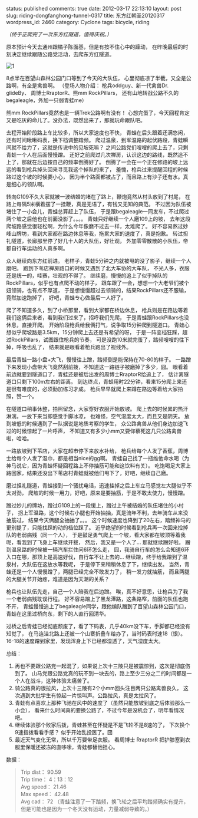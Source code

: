 status: published
comments: true
date: 2012-03-17 22:13:10
layout: post
slug: riding-dongfanghong-tunnel-0317
title: 东方红朝圣20120317
wordpress_id: 2460
category: Cyclone
tags: bicycle, riding

_（终于正爬完了一次东方红隧道，值得庆祝。）_

原本预计今天去通州跟橘子陈面基，但是有按不住心中的躁动，
在昨晚最后的时刻决定继续跟随公路党活动，去爬东方红隧道。

![1](https://lh4.googleusercontent.com/-U66hwavTaIo/T2ShBOSnCEI/AAAAAAAAHWk/sYnq2rJK1bw/s800/2012-03-17_10-40-57_335.jpg)

8点半在百望山森林公园门口等到了今天的大队伍，
心里彻底凉了半截，又全是公路啊，有全是禽兽啊。
（登场人物介绍： 枪兵oddguy、新一代禽兽Dr. glideBy、
周博士RraptorR、熊mm RockPillars，
还有山地转战公路不久的begaleagle，外加一只弱青蛙me）

熊mm RockPillars竟然也是一辆Trek公路啊有没有！
心想完蛋了，今天回程肯定又是吃灰的命儿了。没办法，既然出来了，那就玩命跟队吧。

去程开始阶段路上车比较多，所以大家速度也不快，
青蛙在后头跟着还满悠闲，还有时间瞅瞅码表，换下档调整踏频。
爬过温泉，到军温路的起伏路段，青蛙瞬间就不给力了，这就是传说中的见坡死嘛？
之间公路党们嗖嗖的爬上去了，只剩青蛙一个人在后面慢慢蹭。
还好之前爬过几次禅房，认识这边的路线，既然追不上了，那就在后边按自己的频率倒腾好了。
倒腾了一会在一个正在修路的坡上远远的看到枪兵掉头回来寻觅我这个掉队的来了，
羞愧，枪兵过来提醒回程的时候路过这个坡的时候要小心，
因为半个路面都被占了，而且路上有沙子还有水。真是细心的领队啊。


转向G109不久大家就被一波结婚的堵在了路上，鞭炮竟然从村头放到了村尾，
在路上每隔5米横着摆了一挂鞭，真是无语了，有钱又无知的典范。
不过因为队伍被堵住了一小会儿，青蛙总算赶上了队伍，
于是跟begaleagle一同发车，不过爬过两个坡之后他也在前面没影了。。。。
青蛙只好继续一个人磨109上的坡，
去年这段爬坡路感觉很轻松啊，为什么今年像磨不过去一样，太难爬了。
好不容易熬过妙峰山牌坊，看到大家都在路边休息等我，拖累大家的速度了，真是抱歉。
转过担礼隧道，长廊那里停了好几十人的大队伍，好壮观，
外加零零散散的小队伍，帝都自行车运动的人真多啊。

众人继续向东方红前进。
老样子，青蛙5分钟之内就被甩的没了影子，继续一个人磨吧。
跑到下苇店禅房路口的时候又遇到了北大车协的大车队，
不光人多，衣服还是统一的，哇赛，壮观的不得了。
继续磨，慢慢的追上了似乎掉队的RockPillars，似乎也有点爬不动的样子，
跟车跟了一会，想想一个大老爷们被个妞领骑，也有点不厚道，
于是想慢慢超过去领骑的，结果RockPillars还不服输，竟然加速跑掉了，
好吧，青蛙专心做最后一人好了。


爬了不知道多久，到了小桥那里，看到大家都在桥边休息，
枪兵则是在路边等着我们这俩后来者，看到我们过来了，招呼我们先爬，
于是青蛙跟RockPillars也没休息，直接开爬。
开始阶段枪兵给我俩打气，说争取15分钟爬到隧道口。
青蛙心想似乎爬坡路是3.5km，15分钟爬上去还是有希望的呀，
于是一阵变档狂踩，超过RockPillars，试图跟住枪兵的节奏，
可是没跑10米就完蛋了，踏频嗖嗖的往下掉，呼吸也乱了，
结果就是眼看着枪兵跑出了视线外。


最后青蛙一路小盘+大飞，慢慢往上蹭，踏频倒是能保持在70-80的样子。
一路蹭下来发现小盘带大飞竟然刮前拨，不知道这一路链子被磨掉了多少，囧。
眼看着前边就要到隧道口了，青蛙还是被后出发的周博士RraptorR给追上了，
估计离隧道口只剩下100m左右的距离。
到达终点，青蛙用时22分钟，看来15分爬上来还是很有难度的，必须勤加练习才成。
枪兵早早就爬上来蹲在路边等着给大家拍照，赞一个。

在隧道口稍事休整，拍照留念，大家穿好衣服开始放坡。
爬上去的时候累的热汗淋漓，一放下来当即感觉手脚冰凉，
也难怪，空气湿度太大，而且又是阴天。
放到坡低的时候遇到了一队据说是地质考察的学生，
众公路禽兽从他们身边加速飞过的时候惊起了一片呼声，
不知道又有多少小mm又要仰慕死这几只公路禽兽啦，哈哈。


一路放坡到下苇店，大家在超市停下来放水补给，
枪兵给每个人发了香蕉，周博士给每个人发了湿巾，都是相当nice的gg啊。
青蛙自己找了一瓶维他命水喝（为神马说它，因为青蛙怀疑回程路上不停抽筋可能和这饮料有关）。
吃饱喝足大家上路回家，结果还没出下苇店村青蛙就被他们甩下了，好吧，继续自己磨。


磨过担礼隧道，青蛙接到一个骚扰电话，迅速挂掉之后上车立马感觉左大腿似乎不太对劲，
爬坡的时候一用力，好吧，原来是要抽筋，于是不敢太使力，慢慢蹭。


蹭过妙儿的牌坊，蹭过G109上的一段缓上，蹭过上午被结婚的队伍堵住的小村子，
拐上军温路，这个时候右小腿也开始抽抽，真是流年不利，去年骑车从来没抽筋过，
结果今天俩腿全抽抽了。。。
这个时候速度也降到了20左右，踏频神马的更别提了，只能找踩的动的档位踩了。
近乎绝望的时候看到枪兵再一次回来捡掉队的老弱病残（同一个人），
于是鼓足勇气爬上一个坡，看大家都在坡顶等着我呢，看我到了飞身上车继续开拔，
然后，我又是一个人了... 那就继续蹭好啦。
蹭到温泉路的时候被一辆汽车拦住问6环怎么走，
囧，我骑自行车的怎么会知道6环入口在哪，那顶上是高速好伐，自行车不让上去的...
继续蹭，终于给我蹭到了温泉村，大队伍在这放水等我呢，
于是停下来稍稍休息了下，继续出发。
当然，青蛙还是一个人慢慢蹭了，两腿已经完全不敢发力了， 稍一发力就抽筋，
而且两腿的大腿关节开始疼，难道是因为天潮的关系？


枪兵也让队伍先走，自己一个人陪我在后边蹭。
唉，真不好意思，让枪兵为了我一个老弱病残耽误行程。
好不容易蹭上了黑龙潭路，这条路窄，前面的队伍也跑不开，
青蛙慢慢追上了begaleagle同学，跟他编队蹭到了百望山森林公园门口，
青蛙在这里过桥向东，剩下的人直行回清华。


过桥之后青蛙已经彻底颓废了，看了下码表，几乎40km没下车，手脚都已经没有知觉了，
在马连洼北路上还被一个山寨折叠车给办了，当时码表时速18（恨）。
16-18的速度蹭到家里，发现浑身上下已经都湿透了，天气湿度太大。

总结：

  1. 再也不要跟公路党一起混了，如果说上次十三陵只是被震惊到，这次是彻底伤到了。
     山马党跟公路党真的玩不到一块去的，路上至少三分之二的时间都是一个人在战斗，这种体验太痛苦了。
  1. 骑公路真的很拉风，上次十三陵有2个小mm回头注目两只公路禽兽良久，
     这次遇到大批学生有惊起一片惊叫声。公路拉风，真是太拉风了。
  1. 青蛙有点喜欢上那种飞驰在风中的速度了（虽然只能放坡到底之后体验那么一小会），
     看来什么时间真的要换公路了，不过今年是没机会了，明年看情况吧。
  1. 继续体验那个败家后拨，青蛙甚至在怀疑是不是飞轮不是8速的了，
     下次换个9速指拨看看手感？ 似乎开始乱投医了。囧
  1. 最近天气变化无常，所以千万要带足衣服。
     看周博士 RraptorR 把护膝塞到衣服里保暖还被冻的直哆嗦，青蛙都替他担心。


数据：

> Trip dist： 90.59 <br />
> Trip time： 4：13：12 <br />
> Avg speed： 21.46 <br />
> Max speed： 42.48 <br />
> Avg cad：  72 （青蛙注意了一下踏频，换飞轮之后平均踏频确实有提升，但是可能也是因为一个冬天没有运动，力量减弱导致的。）
